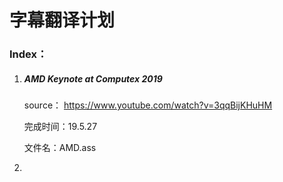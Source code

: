 # 字幕翻译计划

### Index：

1. ##### AMD Keynote at Computex 2019

   source： https://www.youtube.com/watch?v=3qqBijKHuHM

   完成时间：19.5.27

   文件名：AMD.ass

2. 

 